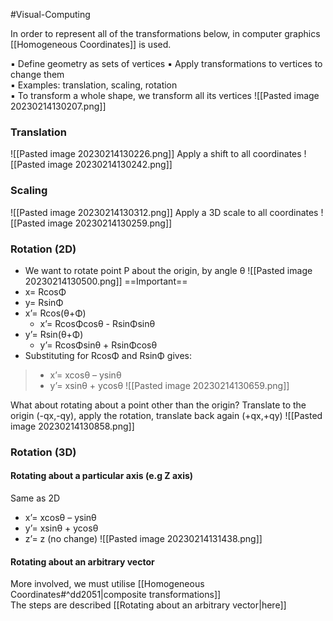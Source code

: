 #Visual-Computing 

In order to represent all of the transformations below, in computer graphics [[Homogeneous Coordinates]] is used.

▪ Define geometry as sets of vertices
▪ Apply transformations to vertices to change them  
▪ Examples: translation, scaling, rotation  
▪ To transform a whole shape, we transform all its vertices
![[Pasted image 20230214130207.png]]

### Translation
![[Pasted image 20230214130226.png]]
Apply a shift to all coordinates
![[Pasted image 20230214130242.png]]

### Scaling
![[Pasted image 20230214130312.png]]
Apply a 3D scale to all coordinates
![[Pasted image 20230214130259.png]]

### Rotation (2D)
- We want to rotate point P about the origin, by angle θ
![[Pasted image 20230214130500.png]]
==Important==
- x= RcosΦ  
- y= RsinΦ  
- x’= Rcos(θ+Φ)  
	- x’= RcosΦcosθ - RsinΦsinθ  
- y’= Rsin(θ+Φ)  
	- y’= RcosΦsinθ + RsinΦcosθ  
- Substituting for RcosΦ and RsinΦ gives:
> -  x’= xcosθ – ysinθ  
> -  y’= xsinθ + ycosθ
![[Pasted image 20230214130659.png]]

What about rotating about a point other than the origin?
Translate to the origin (-qx,-qy), apply the rotation, translate back again (+qx,+qy)
![[Pasted image 20230214130858.png]]

### Rotation (3D)
#### Rotating about a particular axis (e.g Z axis)
Same as 2D
- x’= xcosθ – ysinθ  
- y’= xsinθ + ycosθ  
- z’= z (no change)
![[Pasted image 20230214131438.png]]

#### Rotating about an arbitrary vector
More involved, we must utilise [[Homogeneous Coordinates#^dd2051|composite transformations]]  
The steps are described [[Rotating about an arbitrary vector|here]]